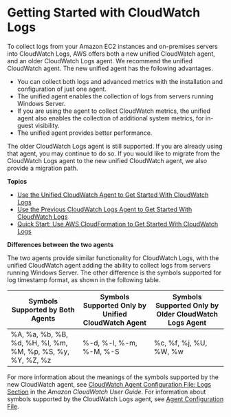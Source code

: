 # Getting Started with CloudWatch Logs<a name="CWL_GettingStarted"></a>

To collect logs from your Amazon EC2 instances and on\-premises servers into CloudWatch Logs, AWS offers both a new unified CloudWatch agent, and an older CloudWatch Logs agent\. We recommend the unified CloudWatch agent\. The new unified agent has the following advantages\.
+ You can collect both logs and advanced metrics with the installation and configuration of just one agent\.
+ The unified agent enables the collection of logs from servers running Windows Server\.
+ If you are using the agent to collect CloudWatch metrics, the unified agent also enables the collection of additional system metrics, for in\-guest visibility\.
+ The unified agent provides better performance\.

The older CloudWatch Logs agent is still supported\. If you are already using that agent, you may continue to do so\. If you would like to migrate from the CloudWatch Logs agent to the new unified CloudWatch agent, we also provide a migration path\.

**Topics**
+ [Use the Unified CloudWatch Agent to Get Started With CloudWatch Logs](UseCloudWatchUnifiedAgent.md)
+ [Use the Previous CloudWatch Logs Agent to Get Started With CloudWatch Logs](UsePreviousCloudWatchLogsAgent.md)
+ [Quick Start: Use AWS CloudFormation to Get Started With CloudWatch Logs](QuickStartCloudFormation.md)

**Differences between the two agents**

The two agents provide similar functionality for CloudWatch Logs, with the unified CloudWatch agent adding the ability to collect logs from servers running Windows Server\. The other difference is the symbols supported for log timestamp format, as shown in the following table\.


| Symbols Supported by Both Agents | Symbols Supported Only by Unified CloudWatch Agent | Symbols Supported Only by Older CloudWatch Logs Agent | 
| --- | --- | --- | 
|  %A, %a, %b, %B, %d, %H, %l, %m, %M, %p, %S, %y, %Y, %Z, %z  |  %\-d, %\-l, %\-m, %\-M, %\-S  |  %c, %f, %j, %U, %W, %w  | 

For more information about the meanings of the symbols supported by the new CloudWatch agent, see [ CloudWatch Agent Configuration File: Logs Section](http://docs.aws.amazon.com/AmazonCloudWatch/latest/monitoring/CloudWatch-Agent-Configuration-File-Details.html#CloudWatch-Agent-Configuration-File-Logssection) in the *Amazon CloudWatch User Guide*\. For information about symbols supported by the CloudWatch Logs agent, see [Agent Configuration File](AgentReference.md#agent-configuration-file)\.